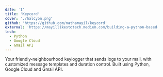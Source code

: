```yaml
---
date: '1'
title: 'Keycord'
cover: './halcyon.png'
github: 'https://github.com/nathamayil/keycord'
external: 'https://mayillikestotech.medium.com/building-a-python-based-keylogger-that-sends-logs-through-mails-77b77d0a480e'
tech:
  - Python
  - Google Cloud
  - Gmail API
---
```


Your friendly-neighbourhood keylogger that sends logs to your mail, with customized message templates and duration control. Built using Python, Google Cloud and Gmail API.
